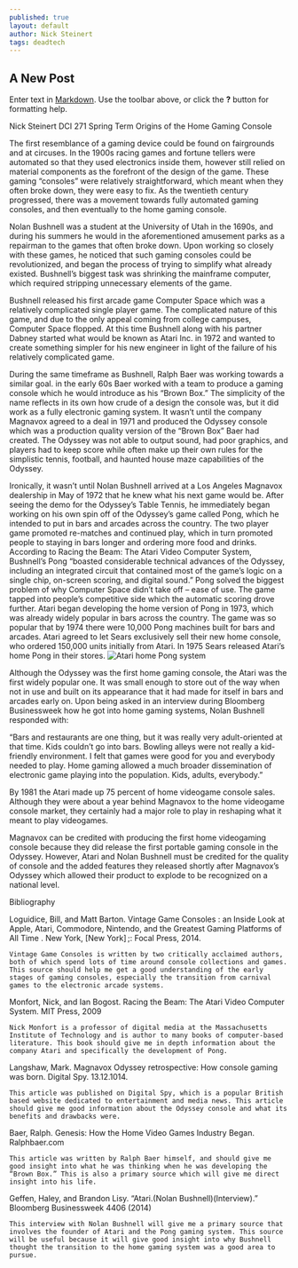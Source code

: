 ```yaml
---
published: true
layout: default
author: Nick Steinert
tags: deadtech
---
```

## A New Post

Enter text in [Markdown](http://daringfireball.net/projects/markdown/). Use the toolbar above, or click the **?** button for formatting help.

Nick Steinert
DCI 271 Spring Term
Origins of the Home Gaming Console
    
    
The first resemblance of a gaming device could be found on fairgrounds and at circuses. In the 1900s racing games and fortune tellers were automated so that they used electronics inside them, however still relied on material components as the forefront of the design of the game. These gaming “consoles” were relatively straightforward, which meant when they often broke down, they were easy to fix. As the twentieth century progressed, there was a movement towards fully automated gaming consoles, and then eventually to the home gaming console. 

Nolan Bushnell was a student at the University of Utah in the 1690s, and during his summers he would in the aforementioned amusement parks as a repairman to the games that often broke down. Upon working so closely with these games, he noticed that such gaming consoles could be revolutionized, and began the process of trying to simplify what already existed.  Bushnell’s biggest task was shrinking the mainframe computer, which required stripping unnecessary elements of the game.
    
Bushnell released his first arcade game Computer Space which was a relatively complicated single player game. The complicated nature of this game, and due to the only appeal coming from college campuses, Computer Space flopped. At this time Bushnell along with his partner Dabney started what would be known as Atari Inc. in 1972 and wanted to create something simpler for his new engineer in light of the failure of his relatively complicated game.

During the same timeframe as Bushnell, Ralph Baer was working towards a similar goal. in the early 60s Baer worked with a team to produce a gaming console which he would introduce as his “Brown Box.” The simplicity of the name reflects in its own how crude of a design the console was, but it did work as a fully electronic gaming system. It wasn’t until the company Magnavox agreed to a deal in 1971 and produced the Odyssey console which was a production quality version of the “Brown Box” Baer had created.  The Odyssey was not able to output sound, had poor graphics, and players had to keep score while often make up their own rules for the simplistic tennis, football, and haunted house maze capabilities of the Odyssey.  

Ironically, it wasn’t until Nolan Bushnell arrived at a Los Angeles Magnavox dealership in May of 1972 that he knew what his next game would be. After seeing the demo for the Odyssey’s Table Tennis, he immediately began working on his own spin off of the Odyssey’s game called Pong, which he intended to put in bars and arcades across the country.  The two player game promoted re-matches and continued play, which in turn promoted people to staying in bars longer and ordering more food and drinks. According to Racing the Beam: The Atari Video Computer System, Bushnell’s Pong “boasted considerable technical advances of the Odyssey, including an integrated circuit that contained most of the game’s logic on a single chip, on-screen scoring, and digital sound.”  Pong solved the biggest problem of why Computer Space didn’t take off – ease of use. The game tapped into people’s competitive side which the automatic scoring drove further. Atari began developing the home version of Pong in 1973, which was already widely popular in bars across the country. The game was so popular that by 1974 there were 10,000 Pong machines built for bars and arcades.  Atari agreed to let Sears exclusively sell their new home console, who ordered 150,000 units initially from Atari. In 1975 Sears released Atari’s home Pong in their stores. 
                                                                                                   ![Atari home Pong system]({{site.baseurl}}/https://www.computinghistory.org.uk/userdata/images/large/45/85/product-74585.jpg)

Although the Odyssey was the first home gaming console, the Atari was the first widely popular one. It was small enough to store out of the way when not in use and built on its appearance that it had made for itself in bars and arcades early on. Upon being asked in an interview during Bloomberg Businessweek how he got into home gaming systems, Nolan Bushnell responded with:

“Bars and restaurants are one thing, but it was really very adult-oriented at that time. Kids couldn’t go into bars. Bowling alleys were not really a kid-friendly environment. I felt that games were good for you and everybody needed to play. Home gaming allowed a much broader dissemination of electronic game playing into the population. Kids, adults, everybody.”

By 1981 the Atari made up 75 percent of home videogame console sales.  Although they were about a year behind Magnavox to the home videogame console market, they certainly had a major role to play in reshaping what it meant to play videogames. 

Magnavox can be credited with producing the first home videogaming console because they did release the first portable gaming console in the Odyssey. However, Atari and Nolan Bushnell must be credited for the quality of console and the added features they released shortly after Magnavox’s Odyssey which allowed their product to explode to be recognized on a national level.



Bibliography

Loguidice, Bill, and Matt Barton. Vintage Game Consoles : an Inside Look at Apple, Atari, Commodore, Nintendo, and the Greatest Gaming Platforms of All Time . New York, [New York] ;: Focal Press, 2014.
	
	Vintage Game Consoles is written by two critically acclaimed authors, both of which spend lots of time around console collections and games. This source should help me get a good understanding of the early stages of gaming consoles, especially the transition from carnival games to the electronic arcade systems.

Monfort, Nick, and Ian Bogost. Racing the Beam: The Atari Video Computer System. MIT Press, 2009
	
    Nick Monfort is a professor of digital media at the Massachusetts Institute of Technology and is author to many books of computer-based literature. This book should give me in depth information about the company Atari and specifically the development of Pong.

Langshaw, Mark. Magnavox Odyssey retrospective: How console gaming was born. Digital Spy. 13.12.1014.

	This article was published on Digital Spy, which is a popular British based website dedicated to entertainment and media news. This article should give me good information about the Odyssey console and what its benefits and drawbacks were.
    
Baer, Ralph. Genesis: How the Home Video Games Industry Began. Ralphbaer.com

	This article was written by Ralph Baer himself, and should give me good insight into what he was thinking when he was developing the “Brown Box.” This is also a primary source which will give me direct insight into his life. 

Geffen, Haley, and Brandon Lisy. “Atari.(Nolan Bushnell)(Interview).” Bloomberg Businessweek 4406 (2014)

	This interview with Nolan Bushnell will give me a primary source that involves the founder of Atari and the Pong gaming system. This source will be useful because it will give good insight into why Bushnell thought the transition to the home gaming system was a good area to pursue.
